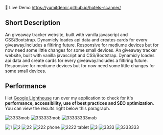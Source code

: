 
🔴 Live Demo https://yumitdemir.github.io/hotels-scanner/

## Short Description
An giveaway tracker website, built with vanilla javascript and CSS/Bootstrap. Dynamicly loades api data and creates cards for every giveaway.Includes a filtiring future. Responsive for mediume devices but for now need some little changes for some small devices.
An giveaway tracker website, built with vanilla javascript and CSS/Bootstrap. Dynamicly loades api data and create cards for every giveaway.Includes a filtiring future. Responsive for mediume devices but for now need some little changes for some small devices.

## Performance
I let [Google Lighthouse](https://chrome.google.com/webstore/detail/lighthouse/blipmdconlkpinefehnmjammfjpmpbjk?hl=de) run over my application to check for it's **performance, accessibility, use of best practices and SEO optimization**. You can view the results right below this paragraph.

![3333mob](https://user-images.githubusercontent.com/108368506/212937544-e7e7dd83-3f1b-4c1a-b331-045f651410ec.PNG)
![333333mob](https://user-images.githubusercontent.com/108368506/212937563-eb78897b-5572-4d33-afca-cee4ee145491.PNG)
![33333333mob](https://user-images.githubusercontent.com/108368506/212937565-2fad69c0-df55-4e12-b180-9d0531e2f486.PNG)

![1](https://user-images.githubusercontent.com/108368506/212937579-ec1fe30c-3d88-4394-9b65-cd3eca50a0ba.PNG)
![2](https://user-images.githubusercontent.com/108368506/212937583-45b773aa-c6e4-41b3-84d8-4c70472d7de2.PNG)
![22](https://user-images.githubusercontent.com/108368506/212937610-95e5a736-f951-4654-bbab-22ffb828006e.PNG)
![222 phone](https://user-images.githubusercontent.com/108368506/212937647-acd15f22-b82d-490d-98bd-38797cb0a8a5.PNG)
![2222 tablet](https://user-images.githubusercontent.com/108368506/212937656-51c35836-3403-4eb0-b7d0-dbfe163c84d7.PNG)
![3](https://user-images.githubusercontent.com/108368506/212937665-019636c6-605f-4fbc-8580-eed15dbec267.PNG)
![3333](https://user-images.githubusercontent.com/108368506/212937708-7a342eea-2e72-4c5e-b6f8-de88cfe6080d.PNG)
![3333333](https://user-images.githubusercontent.com/108368506/212937720-adeac179-bf8e-43a7-8765-ab5b0e8d1310.PNG)


